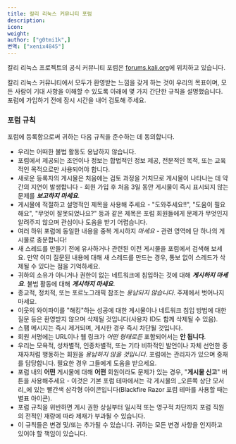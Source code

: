 ```yaml
---
title: 칼리 리눅스 커뮤니티 포럼
description:
icon:
weight:
author: ["g0tmi1k",]
번역: ["xenix4845"]
---
```


칼리 리눅스 프로젝트의 공식 커뮤니티 포럼은 [forums.kali.org](https://forums.kali.org/)에 위치하고 있습니다.

칼리 리눅스 커뮤니티에서 모두가 환영받는 느낌을 갖게 하는 것이 우리의 목표이며, 모든 사람이 기대 사항을 이해할 수 있도록 아래에 몇 가지 간단한 규칙을 설명했습니다. 포럼에 가입하기 전에 잠시 시간을 내어 검토해 주세요.

### 포럼 규칙

포럼에 등록함으로써 귀하는 다음 규칙을 준수하는 데 동의합니다.

- 우리는 어떠한 불법 활동도 용납하지 않습니다.
- 포럼에서 제공되는 조언이나 정보는 합법적인 정보 제공, 전문적인 목적, 또는 교육적인 목적으로만 사용되어야 합니다.
- 새로운 등록자의 게시물은 처음에는 검토 과정을 거치므로 게시물이 나타나는 데 약간의 지연이 발생합니다 - 회원 가입 후 처음 3일 동안 게시물이 즉시 표시되지 않는 문제를 _**보고하지 마세요**_.
- 게시물에 적절하고 설명적인 제목을 사용해 주세요 - "도와주세요!!", "도움이 필요해요", "무엇이 잘못되었나요?" 등과 같은 제목은 포럼 회원들에게 문제가 무엇인지 알려주지 않으며 관심이나 도움을 받기 어렵습니다.
- 여러 하위 포럼에 동일한 내용을 중복 게시하지 _마세요_ - 관련 영역에 단 하나의 게시물로 충분합니다!
- 새 스레드를 만들기 전에 유사하거나 관련된 이전 게시물을 포럼에서 검색해 보세요. 만약 이미 질문된 내용에 대해 새 스레드를 만드는 경우, 통보 없이 스레드가 삭제될 수 있다는 점을 기억하세요.
- 귀하의 소유가 아니거나 권한이 없는 네트워크에 침입하는 것에 대해 **_게시하지 마세요_**. 불법 활동에 대해 **_게시하지 마세요_**.
- 종교적, 정치적, 또는 포르노그래픽 참조는 _용납되지 않습니다_. 주제에서 벗어나지 마세요.
- 이웃의 와이파이를 "해킹"하는 성공에 대한 게시물이나 네트워크 침입 방법에 대한 질문 등은 환영받지 않으며 삭제될 것입니다(사용자 ID도 함께 삭제될 수 있음).
- 스팸 메시지는 즉시 제거되며, 게시한 경우 즉시 차단될 것입니다.
- 회원 서명에는 URL이나 웹 링크가 _어떤 형태로든_ 포함되어서는 **안 됩니다**.
- 우리는 모욕적, 성차별적, 인종차별적, 또는 기타 비하적인 발언이나 자체 선언한 중재자처럼 행동하는 회원을 _용납하지 않을 것입니다_. 포럼에는 관리자가 있으며 중재를 담당합니다. 필요한 경우 그들에게 도움을 받으세요.
- 포럼 내의 **어떤** 게시물에 대해 **어떤** 회원이라도 문제가 있는 경우, "**게시물 신고**" 버튼을 사용해주세요 - 이것은 기본 포럼 테마에서는 각 게시물의 _오른쪽 상단 모서리_에 있는 빨간색 삼각형 아이콘입니다(Blackfire Razor 포럼 테마를 사용할 때는 별표 아이콘).
- 포럼 규칙을 위반하면 게시 권한 상실부터 일시적 또는 영구적 차단까지 포럼 직원의 전적인 재량에 따라 제재가 부과될 수 있습니다.
- 이 규칙들은 변경 및/또는 추가될 수 있습니다. 귀하는 모든 변경 사항을 인지하고 있어야 할 책임이 있습니다.
